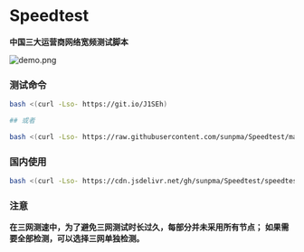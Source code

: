 # Speedtest
**中国三大运营商网络宽频测试脚本**

 ![demo.png](https://raw.githubusercontent.com/sunpma/mtp/master/demo.png)

### 测试命令
```bash
bash <(curl -Lso- https://git.io/J1SEh)

## 或者

bash <(curl -Lso- https://raw.githubusercontent.com/sunpma/Speedtest/master/speedtest.sh)
```

### 国内使用
```bash
bash <(curl -Lso- https://cdn.jsdelivr.net/gh/sunpma/Speedtest/speedtest.sh)
```

### 注意

**在三网测速中，为了避免三网测试时长过久，每部分并未采用所有节点；**
**如果需要全部检测，可以选择三网单独检测。**

